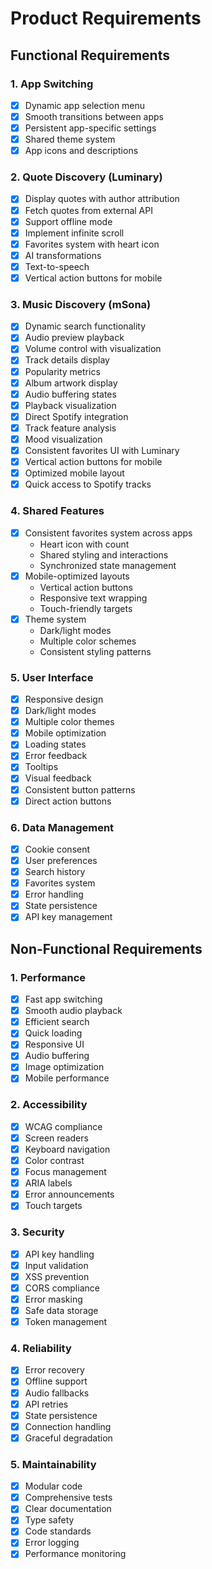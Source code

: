 # Product Requirements

## Functional Requirements

### 1. App Switching
- [x] Dynamic app selection menu
- [x] Smooth transitions between apps
- [x] Persistent app-specific settings
- [x] Shared theme system
- [x] App icons and descriptions

### 2. Quote Discovery (Luminary)
- [x] Display quotes with author attribution
- [x] Fetch quotes from external API
- [x] Support offline mode
- [x] Implement infinite scroll
- [x] Favorites system with heart icon
- [x] AI transformations
- [x] Text-to-speech
- [x] Vertical action buttons for mobile

### 3. Music Discovery (mSona)
- [x] Dynamic search functionality
- [x] Audio preview playback
- [x] Volume control with visualization
- [x] Track details display
- [x] Popularity metrics
- [x] Album artwork display
- [x] Audio buffering states
- [x] Playback visualization
- [x] Direct Spotify integration
- [x] Track feature analysis
- [x] Mood visualization
- [x] Consistent favorites UI with Luminary
- [x] Vertical action buttons for mobile
- [x] Optimized mobile layout
- [x] Quick access to Spotify tracks

### 4. Shared Features
- [x] Consistent favorites system across apps
  - Heart icon with count
  - Shared styling and interactions
  - Synchronized state management
- [x] Mobile-optimized layouts
  - Vertical action buttons
  - Responsive text wrapping
  - Touch-friendly targets
- [x] Theme system
  - Dark/light modes
  - Multiple color schemes
  - Consistent styling patterns

### 5. User Interface
- [x] Responsive design
- [x] Dark/light modes
- [x] Multiple color themes
- [x] Mobile optimization
- [x] Loading states
- [x] Error feedback
- [x] Tooltips
- [x] Visual feedback
- [x] Consistent button patterns
- [x] Direct action buttons

### 6. Data Management
- [x] Cookie consent
- [x] User preferences
- [x] Search history
- [x] Favorites system
- [x] Error handling
- [x] State persistence
- [x] API key management

## Non-Functional Requirements

### 1. Performance
- [x] Fast app switching
- [x] Smooth audio playback
- [x] Efficient search
- [x] Quick loading
- [x] Responsive UI
- [x] Audio buffering
- [x] Image optimization
- [x] Mobile performance

### 2. Accessibility
- [x] WCAG compliance
- [x] Screen readers
- [x] Keyboard navigation
- [x] Color contrast
- [x] Focus management
- [x] ARIA labels
- [x] Error announcements
- [x] Touch targets

### 3. Security
- [x] API key handling
- [x] Input validation
- [x] XSS prevention
- [x] CORS compliance
- [x] Error masking
- [x] Safe data storage
- [x] Token management

### 4. Reliability
- [x] Error recovery
- [x] Offline support
- [x] Audio fallbacks
- [x] API retries
- [x] State persistence
- [x] Connection handling
- [x] Graceful degradation

### 5. Maintainability
- [x] Modular code
- [x] Comprehensive tests
- [x] Clear documentation
- [x] Type safety
- [x] Code standards
- [x] Error logging
- [x] Performance monitoring